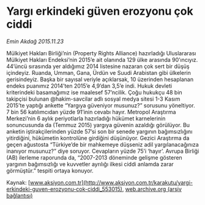 # Yargı erkindeki güven erozyonu çok ciddi

*Emin Akdağ 2015.11.23*

<div class="pNewsDetailMainContent ctx_content" itemprop="articleBody">
 <p>
  Mülkiyet Hakları Birliği’nin (Property Rights Alliance) hazırladığı Uluslararası Mülkiyet Hakları Endeksi’nin 2015’e ait olanında 129 ülke arasında 90’ıncıyız. 44’üncü sırasında yer aldığımız 2014 listesine nazaran çok sert bir düşüş içindeyiz. Ruanda, Umman, Gana, Ürdün ve Suudi Arabistan gibi ülkelerin gerisindeyiz. Başka bir sayısal veriyle açıklarsak, 10 üzerinden hesaplanan endeks puanımız 2014’ten 2015’e 4,9’dan 3,5’e indi. Hukuk devleti kriterindeki basamağımız ise maalesef 57’ncilik. Çoğu hukukçu 48 bin takipçisi bulunan @hakim-savcilar adlı sosyal medya sitesi 1-3 Kasım 2015’te yaptığı ankette “Yargıya güveniyor musunuz?” sorusunu yöneltiyor. 7 bin 56 katılımcıdan yüzde 91’inin cevabı hayır. Metropol Araştırma Merkezi’nin 6 aylık periyotlarla hazırladığı hükümet karnelerinin sonuncusunda da (Temmuz 2015) yargıya güvenin azaldığı görülüyor. Bu anketin iştirakçilerinden yüzde 57’si son bir senede yargının bağımsızlığını yitirdiğini, hükümetin kontrolüne girdiğini düşünüyor. Gezici Araştırma da geçen ağustosta “Türkiye’de bir mahkemeye düşseniz adil yargılanacağınıza inanıyor musunuz?” diye soruyor. Cevapların yüzde 75’i ‘hayır’. Avrupa Birliği (AB) ilerleme raporunda da, “2007-2013 döneminde gelişme gösteren yargının bağımsızlığı ve kuvvetler ayrılığı ilkesi ciddi anlamda zarar görmüştür.” tespiti ortaya konuyor.
 </p>
</div>


Kaynak: [www.aksiyon.com.tr](http://www.aksiyon.com.tr/karakutu/yargi-erkindeki-guven-erozyonu-cok-ciddi_553015), [web.archive.org (arşiv bağlantısı)](http://web.archive.org/web/20151125160707/http://www.aksiyon.com.tr/karakutu/yargi-erkindeki-guven-erozyonu-cok-ciddi_553015)
